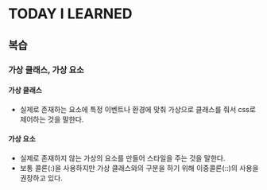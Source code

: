 # TODAY I LEARNED

## 복습

### 가상 클래스, 가상 요소

#### 가상 클래스

- 실제로 존재하는 요소에 특정 이벤트나 환경에 맞춰 가상으로 클래스를 줘서 css로 제어하는 것을 말한다.

#### 가상 요소

- 실제로 존재하지 않는 가상의 요소를 만들어 스타일을 주는 것을 말한다.
- 보통 콜론(:)을 사용하지만 가상 클래스와의 구분을 하기 위해 이중콜론(::)의 사용을 권장하고 있다.


